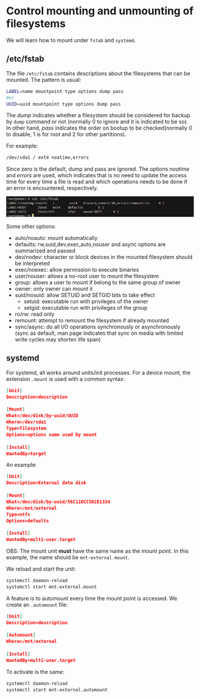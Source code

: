 # Control mounting and unmounting of filesystems

We will learn how to mount under ``fstab`` and ``systemd``.

## /etc/fstab

The file ``/etc/fstab`` contains descriptions about the filesystems that can be mounted. The pattern is usual:
```bash
LABEL=name mountpoint type options dump pass
#or
UUID=uuid mountpoint type options dump pass
```

The *dump* indicates whether a filesystem should be considered for backup by ``dump`` command or not (normally 0 to ignore and it is indicated to be so). In other hand, *pass* indicates the order on bootup to be checked(normally 0 to disable, 1 is for root and 2 for other partitions).

For example:
```bash
/dev/sda1 / ext4 noatime,errors
```

Since zero is the default, dump and pass are ignored. The options *noatime* and *errors* are used, which indicates that is no need to update the access time for every time a file is read and which operations needs to be done if an error is encountered, respectively.

![fstab-fs](../images/fstab-fs.png)

Some other options:
- auto/noauto: mount automatically
- defaults: rw,suid,dev,exec,auto,nouser and async options are summarized and passed
- dev/nodev: character or block devices in the mounted filesystem should be interpreted
- exec/noexec: allow permission to execute binaries
- user/nouser: allows a no-root user to mount the filesystem
- group: allows a user to mount if belong to the same group of owner
- owner: only owner can mount it
- suid/nosuid: allow SETUID and SETGID bits to take effect
  - setuid: executable run with privileges of the owner
  - setgid: executable run with privileges of the group
- ro/rw: read only
- remount: attempt to remount the filesystem if already mounted
- sync/async: do all I/O operations synchronously or asynchronously (sync as default, man page indicates that sync on media with limited write cycles may shorten life span)


## systemd

For systemd, all works around units/init processes. For a device mount, the extension ``.mount`` is used with a common syntax:
```json
[Unit]
Description=description

[Mount]
What=/dev/disk/by-uuid/UUID
Where=/dev/sda1
Type=filesystem
Options=options same used by mount

[Install]
WantedBy=target
```

An example:
```json
[Unit]
Description=External data disk

[Mount]
What=/dev/disk/by-uuid/56C11DCC5D2E1334
Where=/mnt/external
Type=ntfs
Options=defaults

[Install]
WantedBy=multi-user.target
```

OBS: The mount unit **must** have the same name as the mount point. In this example, the name should be ```mnt-external.mount```.

We reload and start the unit:
```bash
systemctl daemon-reload
systemctl start mnt-external.mount
```


A feature is to automount every time the mount point is accessed. We create an ``.automount`` file:
```json
[Unit]
Description=description

[Automount]
Where=/mnt/external

[Install]
WantedBy=multi-user.target
```

To activate is the same:
```bash
systemctl daemon-reload
systemctl start mnt-external.automount
```